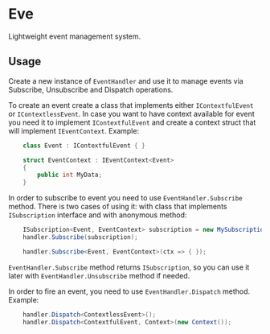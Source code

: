 # Eve
Lightweight event management system.

## Usage
Create a new instance of `EventHandler` and use it to manage events via Subscribe, Unsubscribe and Dispatch operations.

To create an event create a class that implements either `IContextfulEvent` or `IContextlessEvent`.
In case you want to have context available for event you need it to implement `IContextfulEvent` and create a context struct that will implement `IEventContext`.
Example:
```c#
    class Event : IContextfulEvent { }

    struct EventContext : IEventContext<Event> 
    {
        public int MyData;
    }
```

In order to subscribe to event you need to use `EventHandler.Subscribe` method.
There is two cases of using it: with class that implements `ISubscription` interface and with anonymous method:

```c#
    ISubscription<Event, EventContext> subscription = new MySubscription(); 
    handler.Subscribe(subscription);

    handler.Subscribe<Event, EventContext>(ctx => { });
```

`EventHandler.Subscribe` method returns `ISubscription`, so you can use it later with `EventHandler.Unsubscribe` method if needed.

In order to fire an event, you need to use `EventHandler.Dispatch` method.
Example:

```c#
    handler.Dispatch<ContextlessEvent>();
    handler.Dispatch<ContextfulEvent, Context>(new Context());
```

